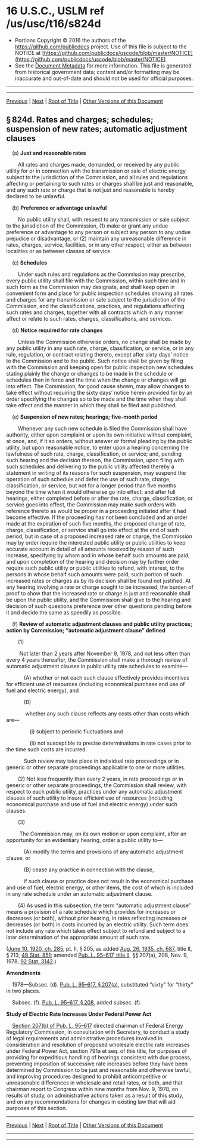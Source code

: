 ---
---

# 16 U.S.C., USLM ref /us/usc/t16/s824d

* Portions Copyright © 2016 the authors of the https://github.com/publicdocs project.
  Use of this file is subject to the NOTICE at [https://github.com/publicdocs/uscode/blob/master/NOTICE](https://github.com/publicdocs/uscode/blob/master/NOTICE)
* See the [Document Metadata](././../../../../..//README.md) for more information.
  This file is generated from historical government data; content and/or formatting may be inaccurate and out-of-date and should not be used for official purposes.

----------
----------

[Previous](./../../../../..//us/usc/t16/ch12/schII/m__us_usc_t16_s824c.md) | [Next](./../../../../..//us/usc/t16/ch12/schII/m__us_usc_t16_s824e.md) | [Root of Title](./../../../../../) | [Other Versions of this Document](https://publicdocs.github.io/go/links?ns=uslm&ref=%2Fus%2Fusc%2Ft16%2Fs824d)

## § 824d. Rates and charges; schedules; suspension of new rates; automatic adjustment clauses

    (a) __Just and reasonable rates__ 

        All rates and charges made, demanded, or received by any public utility for or in connection with the transmission or sale of electric energy subject to the jurisdiction of the Commission, and all rules and regulations affecting or pertaining to such rates or charges shall be just and reasonable, and any such rate or charge that is not just and reasonable is hereby declared to be unlawful.

    (b) __Preference or advantage unlawful__ 

        No public utility shall, with respect to any transmission or sale subject to the jurisdiction of the Commission, (1) make or grant any undue preference or advantage to any person or subject any person to any undue prejudice or disadvantage, or (2) maintain any unreasonable difference in rates, charges, service, facilities, or in any other respect, either as between localities or as between classes of service.

    (c) __Schedules__ 

        Under such rules and regulations as the Commission may prescribe, every public utility shall file with the Commission, within such time and in such form as the Commission may designate, and shall keep open in convenient form and place for public inspection schedules showing all rates and charges for any transmission or sale subject to the jurisdiction of the Commission, and the classifications, practices, and regulations affecting such rates and charges, together with all contracts which in any manner affect or relate to such rates, charges, classifications, and services.

    (d) __Notice required for rate changes__ 

        Unless the Commission otherwise orders, no change shall be made by any public utility in any such rate, charge, classification, or service, or in any rule, regulation, or contract relating thereto, except after sixty days’ notice to the Commission and to the public. Such notice shall be given by filing with the Commission and keeping open for public inspection new schedules stating plainly the change or changes to be made in the schedule or schedules then in force and the time when the change or changes will go into effect. The Commission, for good cause shown, may allow changes to take effect without requiring the sixty days’ notice herein provided for by an order specifying the changes so to be made and the time when they shall take effect and the manner in which they shall be filed and published.

    (e) __Suspension of new rates; hearings; five-month period__ 

        Whenever any such new schedule is filed the Commission shall have authority, either upon complaint or upon its own initiative without complaint, at once, and, if it so orders, without answer or formal pleading by the public utility, but upon reasonable notice, to enter upon a hearing concerning the lawfulness of such rate, charge, classification, or service; and, pending such hearing and the decision thereon, the Commission, upon filing with such schedules and delivering to the public utility affected thereby a statement in writing of its reasons for such suspension, may suspend the operation of such schedule and defer the use of such rate, charge, classification, or service, but not for a longer period than five months beyond the time when it would otherwise go into effect; and after full hearings, either completed before or after the rate, charge, classification, or service goes into effect, the Commission may make such orders with reference thereto as would be proper in a proceeding initiated after it had become effective. If the proceeding has not been concluded and an order made at the expiration of such five months, the proposed change of rate, charge, classification, or service shall go into effect at the end of such period, but in case of a proposed increased rate or charge, the Commission may by order require the interested public utility or public utilities to keep accurate account in detail of all amounts received by reason of such increase, specifying by whom and in whose behalf such amounts are paid, and upon completion of the hearing and decision may by further order require such public utility or public utilities to refund, with interest, to the persons in whose behalf such amounts were paid, such portion of such increased rates or charges as by its decision shall be found not justified. At any hearing involving a rate or charge sought to be increased, the burden of proof to show that the increased rate or charge is just and reasonable shall be upon the public utility, and the Commission shall give to the hearing and decision of such questions preference over other questions pending before it and decide the same as speedily as possible.

    (f) __Review of automatic adjustment clauses and public utility practices; action by Commission; “automatic adjustment clause” defined__ 

        (1)

         Not later than 2 years after November 9, 1978, and not less often than every 4 years thereafter, the Commission shall make a thorough review of automatic adjustment clauses in public utility rate schedules to examine—

            (A) whether or not each such clause effectively provides incentives for efficient use of resources (including economical purchase and use of fuel and electric energy), and

            (B)

             whether any such clause reflects any costs other than costs which are—

                (i) subject to periodic fluctuations and

                (ii) not susceptible to precise determinations in rate cases prior to the time such costs are incurred.

            Such review may take place in individual rate proceedings or in generic or other separate proceedings applicable to one or more utilities.

        (2) Not less frequently than every 2 years, in rate proceedings or in generic or other separate proceedings, the Commission shall review, with respect to each public utility, practices under any automatic adjustment clauses of such utility to insure efficient use of resources (including economical purchase and use of fuel and electric energy) under such clauses.

        (3)

         The Commission may, on its own motion or upon complaint, after an opportunity for an evidentiary hearing, order a public utility to—

            (A) modify the terms and provisions of any automatic adjustment clause, or

            (B) cease any practice in connection with the clause,

            if such clause or practice does not result in the economical purchase and use of fuel, electric energy, or other items, the cost of which is included in any rate schedule under an automatic adjustment clause.

        (4) As used in this subsection, the term “automatic adjustment clause” means a provision of a rate schedule which provides for increases or decreases (or both), without prior hearing, in rates reflecting increases or decreases (or both) in costs incurred by an electric utility. Such term does not include any rate which takes effect subject to refund and subject to a later determination of the appropriate amount of such rate.

([June 10, 1920, ch. 285][/us/act/1920-06-10/ch285], pt. II, § 205, as added [Aug. 26, 1935, ch. 687][/us/act/1935-08-26/ch687], title II, § 213, [49 Stat. 851][/us/stat/49/851]; amended [Pub. L. 95–617, title II][/us/pl/95/617], §§ 207(a), 208, Nov. 9, 1978, [92 Stat. 3142][/us/stat/92/3142].)

 __Amendments__ 

    1978—Subsec. (d). [Pub. L. 95–617, § 207(a)][/us/pl/95/617/s207/a], substituted “sixty” for “thirty” in two places.

    Subsec. (f). [Pub. L. 95–617, § 208][/us/pl/95/617/s208], added subsec. (f).

 __Study of Electric Rate Increases Under Federal Power Act__ 

    [Section 207(b) of Pub. L. 95–617][/us/pl/95/617/s207/b] directed chairman of Federal Energy Regulatory Commission, in consultation with Secretary, to conduct a study of legal requirements and administrative procedures involved in consideration and resolution of proposed wholesale electric rate increases under Federal Power Act, section 791a et seq. of this title, for purposes of providing for expeditious handling of hearings consistent with due process, preventing imposition of successive rate increases before they have been determined by Commission to be just and reasonable and otherwise lawful, and improving procedures designed to prohibit anticompetitive or unreasonable differences in wholesale and retail rates, or both, and that chairman report to Congress within nine months from Nov. 9, 1978, on results of study, on administrative actions taken as a result of this study, and on any recommendations for changes in existing law that will aid purposes of this section.

----------

[Previous](./../../../../..//us/usc/t16/ch12/schII/m__us_usc_t16_s824c.md) | [Next](./../../../../..//us/usc/t16/ch12/schII/m__us_usc_t16_s824e.md) | [Root of Title](./../../../../../) | [Other Versions of this Document](https://publicdocs.github.io/go/links?ns=uslm&ref=%2Fus%2Fusc%2Ft16%2Fs824d)

----------
----------

[/us/act/1920-06-10/ch285]: https://publicdocs.github.io/go/links?ns=uslm&ref=%2Fus%2Fact%2F1920-06-10%2Fch285
[/us/act/1935-08-26/ch687]: https://publicdocs.github.io/go/links?ns=uslm&ref=%2Fus%2Fact%2F1935-08-26%2Fch687
[/us/stat/49/851]: https://publicdocs.github.io/go/links?ns=uslm&ref=%2Fus%2Fstat%2F49%2F851
[/us/pl/95/617]: https://publicdocs.github.io/go/links?ns=uslm&ref=%2Fus%2Fpl%2F95%2F617
[/us/stat/92/3142]: https://publicdocs.github.io/go/links?ns=uslm&ref=%2Fus%2Fstat%2F92%2F3142
[/us/pl/95/617/s207/a]: https://publicdocs.github.io/go/links?ns=uslm&ref=%2Fus%2Fpl%2F95%2F617%2Fs207%2Fa
[/us/pl/95/617/s208]: https://publicdocs.github.io/go/links?ns=uslm&ref=%2Fus%2Fpl%2F95%2F617%2Fs208
[/us/pl/95/617/s207/b]: https://publicdocs.github.io/go/links?ns=uslm&ref=%2Fus%2Fpl%2F95%2F617%2Fs207%2Fb



